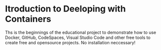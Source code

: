 # Itroduction to Deeloping with Containers

Ths is the beginnings of the educational project to demonstrate how to use Docker, GitHub, CodeSpaces, Visual Studio Code and other free tools to create free and opensource projects. No installation neccessary! 
